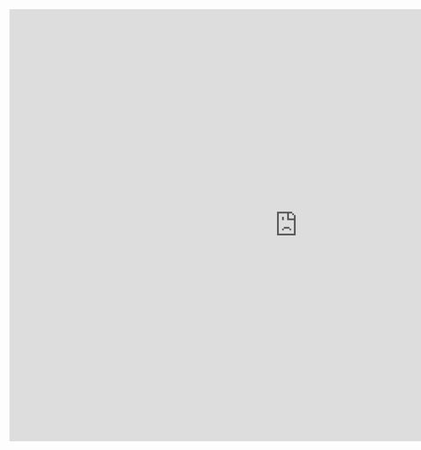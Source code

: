 <iframe src="https://gmail3021534.autodesk360.com/shares/public/SH35dfcQT936092f0e4344f64dd3dcf58a6f?mode=embed" width="1024" height="768" allowfullscreen="true" webkitallowfullscreen="true" mozallowfullscreen="true"  frameborder="0"></iframe>
